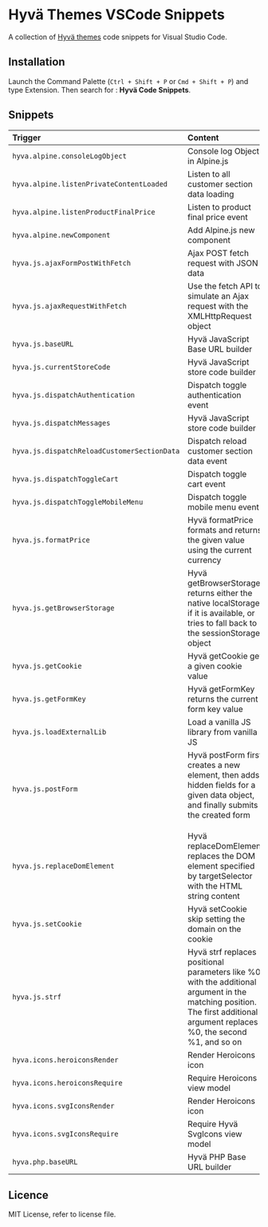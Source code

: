 # Hyvä Themes VSCode Snippets

A collection of [Hyvä themes](https://hyva.io/) code snippets for Visual Studio Code.

## Installation

Launch the Command Palette (`Ctrl + Shift + P` or `Cmd + Shift + P`) and type Extension. Then search for : **Hyvä Code Snippets**.

## Snippets

| Trigger  | Content                                                                                            |
| :------- | :------------------------------------------------------------------------------------------------- |
| `hyva.alpine.consoleLogObject` | Console log Object in Alpine.js                                              |
| `hyva.alpine.listenPrivateContentLoaded` | Listen to all customer section data loading                        |
| `hyva.alpine.listenProductFinalPrice` | Listen to product final price event                                   |
| `hyva.alpine.newComponent` | Add Alpine.js new component                                                      |
| `hyva.js.ajaxFormPostWithFetch` | Ajax POST fetch request with JSON data                                      |
| `hyva.js.ajaxRequestWithFetch` | Use the fetch API to simulate an Ajax request with the XMLHttpRequest object |
| `hyva.js.baseURL` | Hyvä JavaScript Base URL builder                                                          |
| `hyva.js.currentStoreCode` | Hyvä JavaScript store code builder                                               |
| `hyva.js.dispatchAuthentication` | Dispatch toggle authentication event                                       |
| `hyva.js.dispatchMessages` | Hyvä JavaScript store code builder                                               |
| `hyva.js.dispatchReloadCustomerSectionData` | Dispatch reload customer section data event                     |
| `hyva.js.dispatchToggleCart` | Dispatch toggle cart event                                                     |
| `hyva.js.dispatchToggleMobileMenu` | Dispatch toggle mobile menu event                                        |
| `hyva.js.formatPrice` | Hyvä formatPrice formats and returns the given value using the current currency       |
| `hyva.js.getBrowserStorage` | Hyvä getBrowserStorage returns either the native localStorage, if it is available, or tries to fall back to the sessionStorage object |
| `hyva.js.getCookie` | Hyvä getCookie get a given cookie value                                                 |
| `hyva.js.getFormKey` | Hyvä getFormKey returns the current form key value                                     |
| `hyva.js.loadExternalLib` | Load a vanilla JS library from vanilla JS                                         |
| `hyva.js.postForm` | Hyvä postForm first creates a new <form> element, then adds hidden fields for a given data object, and finally submits the created form |
| `hyva.js.replaceDomElement` | Hyvä replaceDomElement replaces the DOM element specified by targetSelector with the HTML string content |
| `hyva.js.setCookie` | Hyvä setCookie skip setting the domain on the cookie                                    |
| `hyva.js.strf` | Hyvä strf replaces positional parameters like %0 with the additional argument in the matching position. The first additional argument replaces %0, the second %1, and so on |
| `hyva.icons.heroiconsRender` | Render Heroicons icon                                                          |
| `hyva.icons.heroiconsRequire` | Require Heroicons view model                                                  |
| `hyva.icons.svgIconsRender` | Render Heroicons icon                                                           |
| `hyva.icons.svgIconsRequire` | Require Hyvä SvgIcons view model                                               |
| `hyva.php.baseURL` | Hyvä PHP Base URL builder                                                                |

## Licence

MIT License, refer to license file.

